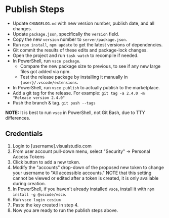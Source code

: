 # Publish Steps

* Update `CHANGELOG.md` with new version number, publish date, and all changes.
* Update `package.json`, specifically the `version` field.
* Copy the new `version` number to `server/package.json`.
* Run `npm install`, `npm update` to get the latest versions of dependencies.
* Git commit the results of these edits and package-lock changes.
* Open the project and run `task watch` to recompile if needed.
* In PowerShell, run `vsce package`.
  * Compare the new package size to previous, to see if any new large files got added via npm.
  * Test the release package by installing it manually in `{user}/.vscode/extensions`.
* In PowerShell, run `vsce publish` to actually publish to the marketplace.
* Add a git tag for the release.  For example: `git tag -a 2.4.0 -m "Release version 2.4.0"`
* Push the branch & tag. `git push --tags`

**NOTE:** It is best to run `vsce` in PowerShell, not Git Bash, due to TTY differences.

## Credentials

1. Login to [username].visualstudio.com
2. From user account pull-down menu, select "Security" -> Personal Access Tokens
3. Click button to add a new token.
4. Modify the "accounts" drop-down of the proposed new token to change your username to "All accessible accounts."  NOTE that this setting cannot be viewed or edited after a token is created, it is only available during creation.
5. In PowerShell, if you haven't already installed `vsce`, install it with `npm install -g @vscode/vsce`.
6. Run `vsce login cesium`
7. Paste the key created in step 4.
8. Now you are ready to run the publish steps above.
